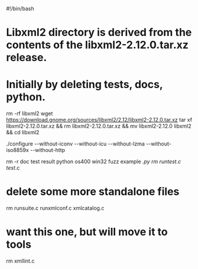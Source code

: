#!/bin/bash

# Libxml2 directory is derived from the contents of the libxml2-2.12.0.tar.xz release.
# Initially by deleting tests, docs, python.

rm -rf libxml2
wget https://download.gnome.org/sources/libxml2/2.12/libxml2-2.12.0.tar.xz
tar xf libxml2-2.12.0.tar.xz && rm libxml2-2.12.0.tar.xz && mv libxml2-2.12.0 libxml2 && cd libxml2

./configure --without-iconv --without-icu --without-lzma --without-iso8859x --without-http

rm -r doc test result python os400 win32 fuzz example *.py
rm runtest.c test*.c

# delete some more standalone files
rm runsuite.c runxmlconf.c xmlcatalog.c

# want this one, but will move it to tools
rm xmllint.c

